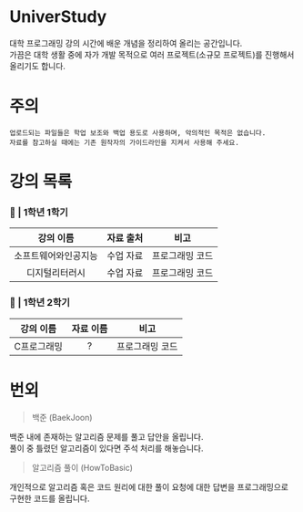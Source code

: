 # UniverStudy
대학 프로그래밍 강의 시간에 배운 개념을 정리하여 올리는 공간입니다.   
가끔은 대학 생활 중에 자가 개발 목적으로 여러 프로젝트(소규모 프로젝트)를 진행해서 올리기도 합니다.


# 주의
```
업로드되는 파일들은 학업 보조와 백업 용도로 사용하며, 악의적인 목적은 없습니다. 
자료를 참고하실 때에는 기존 원작자의 가이드라인을 지켜서 사용해 주세요.
```

# 강의 목록
### 🌱 | 1학년 1학기

|강의 이름|자료 출처|비고|
:---:|:---:|:---:
소프트웨어와인공지능|수업 자료|프로그래밍 코드
디지털리터러시|수업 자료|프로그래밍 코드

### 🌱 | 1학년 2학기

|강의 이름|자료 이름|비고|
:---:|:---:|:---:
C프로그래밍|?|프로그래밍 코드

# 번외
> 백준 (BaekJoon)

백준 내에 존재하는 알고리즘 문제를 풀고 답안을 올립니다.   
풀이 중 틀렸던 알고리즘이 있다면 주석 처리를 해놓습니다.

> 알고리즘 풀이 (HowToBasic)

개인적으로 알고리즘 혹은 코드 원리에 대한 풀이 요청에 대한 답변을 프로그래밍으로 구현한 코드를 올립니다.